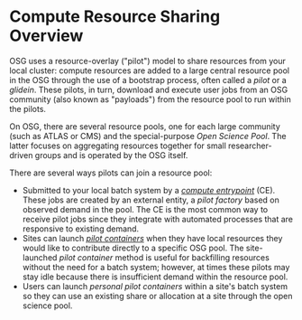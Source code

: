 
Compute Resource Sharing Overview
=================================

OSG uses a resource-overlay ("pilot") model to share resources from your local cluster:
compute resources are added to a large central resource pool in the OSG through the use of a bootstrap process, often called a
_pilot_ or a _glidein_.
These pilots, in turn, download and execute user jobs from an OSG community (also known as "payloads") from the resource
pool to run within the pilots.

On OSG, there are several resource pools, one for each large community (such as ATLAS or CMS) and the special-purpose
_Open Science Pool_.
The latter focuses on aggregating resources together for small researcher-driven groups and is operated by the OSG
itself.

There are several ways pilots can join a resource pool:

* Submitted to your local batch system by a [*compute entrypoint*](../compute-element/htcondor-ce-overview.md) (CE).
  These jobs are created by an external entity, a *pilot factory* based on observed demand in the pool.
  The CE is the most common way to receive pilot jobs since they integrate with automated processes that are responsive
  to existing demand.
* Sites can launch [*pilot containers*](os-backfill-containers.md) when they have local resources they
  would like to contribute directly to a specific OSG pool.
  The site-launched *pilot container* method is useful for backfilling resources without the need for a batch system;
  however, at times these pilots may stay idle because there is insufficient demand within the resource pool.
* Users can launch *personal pilot containers* within a site's batch system so they can use an existing share or
  allocation at a site through the open science pool.
